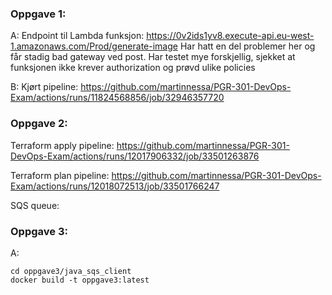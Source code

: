 ### Oppgave 1:

A: Endpoint til Lambda funksjon: https://0v2ids1yv8.execute-api.eu-west-1.amazonaws.com/Prod/generate-image
Har hatt en del problemer her og får stadig bad gateway ved post. Har testet mye forskjellig, sjekket at funksjonen ikke krever authorization og prøvd ulike policies

B: Kjørt pipeline:
https://github.com/martinnessa/PGR-301-DevOps-Exam/actions/runs/11824568856/job/32946357720

### Oppgave 2:  
Terraform apply pipeline:
https://github.com/martinnessa/PGR-301-DevOps-Exam/actions/runs/12017906332/job/33501263876

Terraform plan pipeline:  https://github.com/martinnessa/PGR-301-DevOps-Exam/actions/runs/12018072513/job/33501766247

SQS queue: 

 ### Oppgave 3:

A:  
```
cd oppgave3/java_sqs_client
docker build -t oppgave3:latest
```
 
